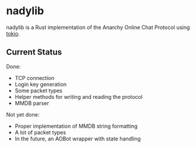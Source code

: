 # nadylib

nadylib is a Rust implementation of the Anarchy Online Chat Protocol using [tokio](https://tokio.rs/).

## Current Status

Done:
* TCP connection
* Login key generation
* Some packet types
* Helper methods for writing and reading the protocol
* MMDB parser

Not yet done:
* Proper implementation of MMDB string formatting
* A lot of packet types
* In the future, an AOBot wrapper with state handling
